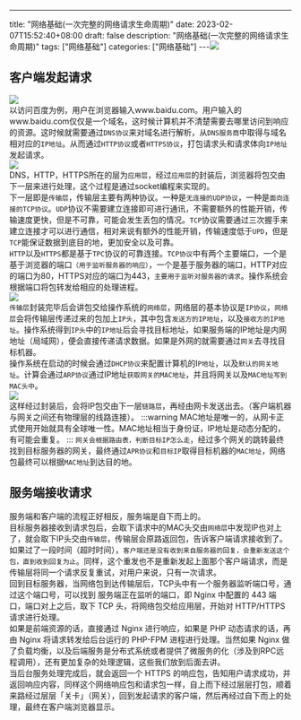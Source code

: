 --- 
 title: "网络基础(一次完整的网络请求生命周期)" 
 date: 2023-02-07T15:52:40+08:00 
 draft: false 
 description: "网络基础(一次完整的网络请求生命周期)" 
 tags: ["网络基础"] 
 categories: ["网络基础"] 
---![](https://cdn.nlark.com/yuque/0/2022/png/26186945/1656641295414-d64c1894-29e1-46ab-9805-193304af3ca9.png#clientId=u46f7d221-36b1-4&from=paste&id=u1d82902c&originHeight=634&originWidth=1110&originalType=url&ratio=1&rotation=0&showTitle=false&status=done&style=none&taskId=u4e0e821d-1b78-4650-83e7-6efc7f351ed&title=)

## 客户端发起请求
![](https://cdn.nlark.com/yuque/0/2022/png/26186945/1656655018303-e38db36d-72b2-4ce7-980f-0845331e70bf.png#clientId=ucb682f45-dc3c-4&from=paste&id=u09dc64c7&originHeight=970&originWidth=1680&originalType=url&ratio=1&rotation=0&showTitle=false&status=done&style=none&taskId=u62e54af8-197a-4aa6-988c-65878a75bb2&title=)<br />以访问百度为例，用户在浏览器输入www.baidu.com。用户输入的www.baidu.com仅仅是一个域名，这时候计算机并不清楚需要去哪里访问到响应的资源。这时候就需要通过`DNS协议`来对域名进行解析，从`DNS服务商`中取得与域名相对应的`IP地址`。从而通过`HTTP协议`或者`HTTPS协议`，打包请求头和请求体向`IP地址`发起请求。<br />![](https://cdn.nlark.com/yuque/0/2022/png/26186945/1656644669885-a6869016-0c8d-45bc-9331-d43ee1c96515.png#clientId=u46f7d221-36b1-4&from=paste&id=ua082067d&originHeight=288&originWidth=796&originalType=url&ratio=1&rotation=0&showTitle=false&status=done&style=none&taskId=u7e86b9b2-298e-40c9-9c63-9f0531f133f&title=)<br />DNS，HTTP，HTTPS所在的层为`应用层`，经过`应用层`的封装后，浏览器将包交由下一层来进行处理，这个过程是通过socket编程来实现的。<br />下一层即是`传输层`，传输层主要有两种协议。一种是`无连接的UDP协议`，一种是`面向连接的TCP协议`。`UDP`协议不需要建立连接即可进行通讯，不需要额外的性能开销，传输速度更快，但是不可靠，可能会发生丢包的情况。`TCP`协议需要通过三次握手来建立连接才可以进行通信，相对来说有额外的性能开销，传输速度低于`UPD`，但是`TCP`能保证数据到底目的地，更加安全以及可靠。<br />`HTTP`以及`HTTPS`都是基于`TPC`协议的可靠连接。`TCP协议`中有两个主要端口，一个是基于浏览器的端口`（用于监听服务器的响应）`，一个是基于服务器的端口，HTTP对应的端口为80，HTTPS对应的端口为443，`主要用于监听对服务器的请求`。操作系统会根据端口将包转发给相应的处理进程。<br />![](https://cdn.nlark.com/yuque/0/2022/png/26186945/1656645694278-5188fb0c-20e2-43c8-885f-c85232c1ccb6.png#clientId=u46f7d221-36b1-4&from=paste&id=ue5faa07d&originHeight=366&originWidth=838&originalType=url&ratio=1&rotation=0&showTitle=false&status=done&style=none&taskId=u1177aa83-82df-4bc1-8f70-0ec5d832af0&title=)<br />`传输层`封装完毕后会讲包交给操作系统的`网络层`，网络层的基本协议是`IP协议`，`网络层`会将传输层传递过来的包加上`IP头`，其中包含`发送方的IP地址`，以及`接收方的IP地址`。操作系统得到`IP头`中的`IP地址`后会寻找目标地址，如果服务端的IP地址是内网地址（局域网），便会直接传递请求数据。如果是外网的就需要通过`网关`去寻找目标机器。<br />操作系统在启动的时候会通过`DHCP协议`来配置计算机的I`P地址`，以及`默认的网关地址`。计算会通过`ARP协议`通过IP地址`获取网关的MAC地址`，并且将网关以及`MAC地址写到MAC头中`。<br />![](https://cdn.nlark.com/yuque/0/2022/png/26186945/1656647135315-e5efd974-0b9e-473f-b8f6-ab8cbd6c80e5.png#clientId=u46f7d221-36b1-4&from=paste&id=u22a421c3&originHeight=602&originWidth=840&originalType=url&ratio=1&rotation=0&showTitle=false&status=done&style=none&taskId=uac8944bb-5880-4e84-a4c7-620a61e1d9c&title=)<br />这样经过封装后，会将IP包交由下一层`链路层`，再经由网卡发送出去。（客户端机器与网关之间还有物理层的线路连接）。
:::warning
MAC地址是唯一的，从网卡正式使用开始就具有全球唯一性。MAC地址相当于身份证，IP地址是动态分配的，有可能会重复。
:::
	`网关会根据路由表，判断目标IP怎么走`，经过多个网关的跳转最终找到目标服务器的网关，最终通过`APR协议`和`目标IP`取得目标机器的`MAC地址`，网络包最终可以根据`MAC地址`到达目的地。

## 服务端接收请求
服务端和客户端的流程正好相反，服务端是自下而上的。<br />目标服务器接收到请求包后，会取下请求中的MAC头交由`网络层`中发现IP也对上了，就会取下IP头交由`传输层`，传输层会原路返回包，告诉客户端请求接收到了。<br />如果过了一段时间（超时时间），`客户端还是没有收到来自服务器的回复，会重新发送这个包，直到收到回复为止`。同样，这个重发也不是重新发起上面那个客户端请求，而是传输层将同一个请求反复重试，对用户来说，只有一次请求。<br />回到目标服务器，当网络包到达传输层后，TCP头中有一个服务器监听端口号，通过这个端口号，可以找到 服务端正在监听的端口，即 Nginx 中配置的 443 端口，端口对上之后，取下 TCP 头，将网络包交给应用层，开始对 HTTP/HTTPS 请求进行处理。<br />如果是前端资源的话，直接通过 Nginx 进行响应，如果是 PHP 动态请求的话，再由 Nginx 将请求转发给后台运行的 PHP-FPM 进程进行处理。当然如果 Nginx 做了负载均衡，以及后端服务是分布式系统或者提供了微服务的化（涉及到RPC远程调用），还有更加复杂的处理逻辑，这些我们放到后面去讲。<br />当后台服务处理完成后，就会返回一个 HTTPS 的响应包，告知用户请求成功，并返回响应内容，同样这个网络响应包和请求包一样，自上而下经过层层打包，顺着来路经过层层「关卡」（网关），回到发起请求的客户端，然后再经过自下而上的处理，最终在客户端浏览器显示。
